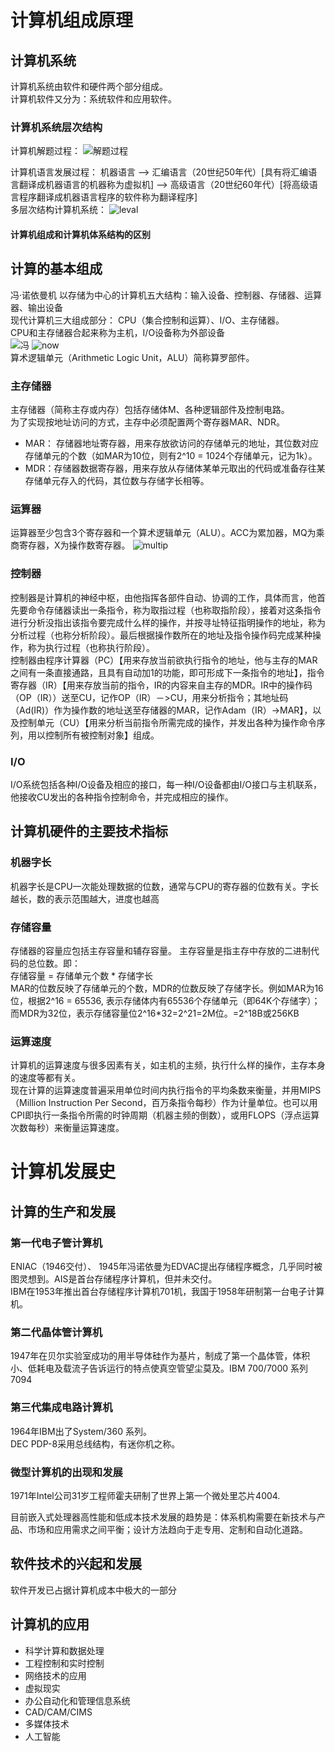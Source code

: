 # 计算机组成原理

## 计算机系统
计算机系统由软件和硬件两个部分组成。   
计算机软件又分为：系统软件和应用软件。    

### 计算机系统层次结构
计算机解题过程：
![解题过程](/img/resolve.jpg)    

计算机语言发展过程：
机器语言 ——> 汇编语言（20世纪50年代）[具有将汇编语言翻译成机器语言的机器称为虚拟机] ——> 高级语言（20世纪60年代）[将高级语言程序翻译成机器语言程序的软件称为翻译程序]  
多层次结构计算机系统：
![leval](/img/leval.jpg)

#### 计算机组成和计算机体系结构的区别

## 计算的基本组成
冯·诺依曼机
以存储为中心的计算机五大结构：输入设备、控制器、存储器、运算器、输出设备   
现代计算机三大组成部分： CPU（集合控制和运算）、I/O、主存储器。    
CPU和主存储器合起来称为主机，I/O设备称为外部设备    
![冯](/img/feng.jpg)
![now](/img/nowcomputer.jpg)     
算术逻辑单元（Arithmetic Logic Unit，ALU）简称算罗部件。

### 主存储器
主存储器（简称主存或内存）包括存储体M、各种逻辑部件及控制电路。   
为了实现按地址访问的方式，主存中必须配置两个寄存器MAR、NDR。   
- MAR： 存储器地址寄存器，用来存放欲访问的存储单元的地址，其位数对应存储单元的个数（如MAR为10位，则有2^10 = 1024个存储单元，记为1k）。  
- MDR：存储器数据寄存器，用来存放从存储体某单元取出的代码或准备存往某存储单元存入的代码，其位数与存储字长相等。  
### 运算器
运算器至少包含3个寄存器和一个算术逻辑单元（ALU）。ACC为累加器，MQ为乘商寄存器，X为操作数寄存器。
![multip](/img/multip.jpg)

### 控制器
控制器是计算机的神经中枢，由他指挥各部件自动、协调的工作，具体而言，他首先要命令存储器读出一条指令，称为取指过程（也称取指阶段），接着对这条指令进行分析没指出该指令要完成什么样的操作，并按寻址特征指明操作的地址，称为分析过程（也称分析阶段）。最后根据操作数所在的地址及指令操作码完成某种操作，称为执行过程（也称执行阶段）。   
控制器由程序计算器（PC）【用来存放当前欲执行指令的地址，他与主存的MAR之间有一条直接通路，且具有自动加1的功能，即可形成下一条指令的地址】，指令寄存器（IR）【用来存放当前的指令，IR的内容来自主存的MDR。IR中的操作码（OP（IR））送至CU，记作OP（IR）－>CU，用来分析指令；其地址码（Ad(IR)）作为操作数的地址送至存储器的MAR，记作Adam（IR）->MAR】，以及控制单元（CU）【用来分析当前指令所需完成的操作，并发出各种为操作命令序列，用以控制所有被控制对象】组成。   

### I/O
I/O系统包括各种I/O设备及相应的接口，每一种I/O设备都由I/O接口与主机联系，他接收CU发出的各种指令控制命令，并完成相应的操作。

## 计算机硬件的主要技术指标

### 机器字长
机器字长是CPU一次能处理数据的位数，通常与CPU的寄存器的位数有关。字长越长，数的表示范围越大，进度也越高

### 存储容量
存储器的容量应包括主存容量和辅存容量。
主存容量是指主存中存放的二进制代码的总位数。即：    
  存储容量 = 存储单元个数  * 存储字长   
  MAR的位数反映了存储单元的个数，MDR的位数反映了存储字长。例如MAR为16位，根据2^16 = 65536, 表示存储体内有65536个存储单元（即64K个存储字）；而MDR为32位，表示存储容量位2^16*32=2^21=2M位。=2^18B或256KB

### 运算速度
计算机的运算速度与很多因素有关，如主机的主频，执行什么样的操作，主存本身的速度等都有关。   
现在计算的运算速度普遍采用单位时间内执行指令的平均条数来衡量，并用MIPS（Million Instruction Per Second，百万条指令每秒）作为计量单位。也可以用CPI即执行一条指令所需的时钟周期（机器主频的倒数），或用FLOPS（浮点运算次数每秒）来衡量运算速度。

# 计算机发展史
## 计算的生产和发展
### 第一代电子管计算机
ENIAC（1946交付）、 1945年冯诺依曼为EDVAC提出存储程序概念，几乎同时被图灵想到。AIS是首台存储程序计算机，但并未交付。  
IBM在1953年推出首台存储程序计算机701机，我国于1958年研制第一台电子计算机。

### 第二代晶体管计算机
1947年在贝尔实验室成功的用半导体硅作为基片，制成了第一个晶体管，体积小、低耗电及载流子告诉运行的特点使真空管望尘莫及。IBM 700/7000 系列7094

### 第三代集成电路计算机
1964年IBM出了System/360 系列。  
DEC PDP-8采用总线结构，有迷你机之称。

### 微型计算机的出现和发展
1971年Intel公司31岁工程师霍夫研制了世界上第一个微处里芯片4004.    

目前嵌入式处理器高性能和低成本技术发展的趋势是：体系机构需要在新技术与产品、市场和应用需求之间平衡；设计方法趋向于走专用、定制和自动化道路。

## 软件技术的兴起和发展
软件开发已占据计算机成本中极大的一部分

## 计算机的应用
- 科学计算和数据处理
- 工程控制和实时控制
- 网络技术的应用
- 虚拟现实
- 办公自动化和管理信息系统
- CAD/CAM/CIMS
- 多媒体技术
- 人工智能


